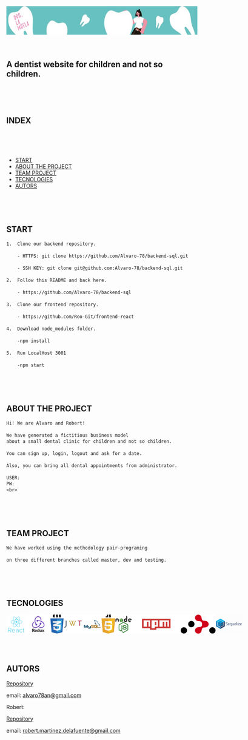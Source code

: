 <img src="src/assets/Images/leaderboardOne.jpeg" height= "75px"/>

<br>
<br>
<br>


## A dentist website for children and not so children.

<br>
<br>
<br>

 ## INDEX
<br>
<br>
<br>

- [START](#start)
- [ABOUT THE PROJECT](#about-the-project)
- [TEAM PROJECT](#team-project)
- [TECNOLOGIES](#technologies)
- [AUTORS](#autors)

<br>
<br>
<br>

## START 
    1.  Clone our backend repository.
    
        - HTTPS: git clone https://github.com/Alvaro-78/backend-sql.git
    
        - SSH KEY: git clone git@github.com:Alvaro-78/backend-sql.git

    2.  Follow this README and back here.

        - https://github.com/Alvaro-78/backend-sql

    3.  Clone our frontend repository.

        - https://github.com/Roo-Git/frontend-react
    
    4.  Download node_modules folder.

        -npm install

    5.  Run LocalHost 3001

        -npm start

<br>
<br>
<br>

## ABOUT THE PROJECT

    Hi! We are Alvaro and Robert!

    We have generated a fictitious business model 
    about a small dental clinic for children and not so children.
    
    You can sign up, login, logout and ask for a date.

    Also, you can bring all dental appointments from administrator.

    USER:
    PW:
    <br>
<br>
<br>
<br>
    
## TEAM PROJECT

    We have worked using the methodology pair-programing

    on three different branches called master, dev and testing.
<br>
<br>
<br>

## TECNOLOGIES

<div style="display: flex; height: 50px">
    <img src="src/assets/Icons/react.png"
     height= "50px" />
    <img src="src/assets/Icons/Redux.png"
      height= "50px" />
    <img src="src/assets/Icons/css.png"
      height= "50px" />
    <img src="src/assets/Icons/jwt.png"
      height= "50px"/>
    <img src="src/assets/Icons/mysql2.png"
      height= "50px" />
    <img src="src/assets/Icons/js.png"
      height= "50px" />
    <img src="src/assets/Icons/nodejs.png"
      height= "50px" />
    <img src="src/assets/Icons/npm.png"
      height= "50px"/>
    <img src="src/assets/Icons/react-router.png"
      height= "50px" />
    <img src="src/assets/Icons/sequelize.png"
      height= "50px"/>
</div>

<br>
<br>
<br>

## AUTORS

[Repository](https://github.com/Alvaro-78)

email: alvaro78an@gmail.com

Robert:

[Repository](https://github.com/Roo-Git)

email: robert.martinez.delafuente@gmail.com 

